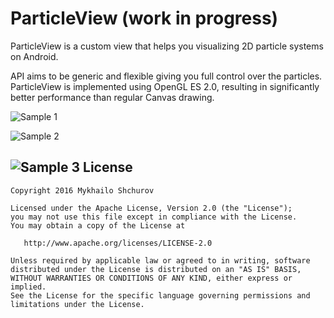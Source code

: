 # ParticleView (work in progress)
ParticleView is a custom view that helps you visualizing 2D particle systems on Android.

API aims to be generic and flexible giving you full control over the particles. ParticleView is implemented using OpenGL ES 2.0, resulting in significantly better performance than regular Canvas drawing.

![Sample 1](https://raw.githubusercontent.com/shchurov/ParticleView/master/github_assets/demo1.gif)

![Sample 2](https://raw.githubusercontent.com/shchurov/ParticleView/master/github_assets/demo2.gif)

![Sample 3](https://raw.githubusercontent.com/shchurov/ParticleView/master/github_assets/demo3.gif)
License
-------

    Copyright 2016 Mykhailo Shchurov

    Licensed under the Apache License, Version 2.0 (the "License");
    you may not use this file except in compliance with the License.
    You may obtain a copy of the License at

       http://www.apache.org/licenses/LICENSE-2.0

    Unless required by applicable law or agreed to in writing, software
    distributed under the License is distributed on an "AS IS" BASIS,
    WITHOUT WARRANTIES OR CONDITIONS OF ANY KIND, either express or implied.
    See the License for the specific language governing permissions and
    limitations under the License.
